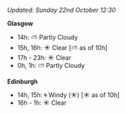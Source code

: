 *Updated: Sunday 22nd October 12:30*

**Glasgow**

* 14h: :partly_sunny: Partly Cloudy
* 15h, 16h: :sunny: Clear [:partly_sunny: as of 10h]
* 17h - 23h: :sunny: Clear
* 0h, 1h: :partly_sunny: Partly Cloudy

**Edinburgh**

* 14h, 15h: :cyclone: Windy (:sunny:) [:sunny: as of 10h]
* 16h - 1h: :sunny: Clear
